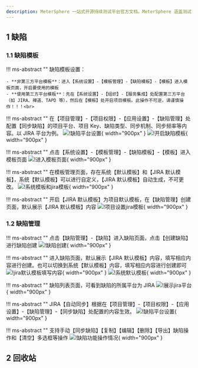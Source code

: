 ```yaml
---
description: MeterSphere 一站式开源持续测试平台官方文档。MeterSphere 涵盖测试管理、接口测试、UI 测试和性能测试等功能，全面兼容 JMeter、Selenium 等主流开源标准，有效助力开发和测试团队充分利用云弹性进行高度可 扩展的自动化测试，加速高质量的软件交付。
---
```


## 1 缺陷
### 1.1 缺陷模板
!!! ms-abstract ""
    缺陷模板设置：<br>

    - **非第三方平台模板**：进入【系统设置】-【模板管理】-【缺陷模板】-【模板】进入模板页面，开启要使用的模板
    - **使用第三方平台模板**：先在【系统设置】-【组织】-【服务集成】处配置第三方平台（如 JIRA、禅道、TAPD 等），然后在【模板】处开启项目模板。此操作不可逆，请谨慎操作！！！<br>

!!! ms-abstract ""
    在【项目管理】-【项目权限】-【应用设置】-【缺陷管理】处配置【同步缺陷】的项目平台、项目 Key、缺陷类型、同步机制、同步频率等内容。以 JIRA 平台为例。
![!缺陷平台设置](../../img/defect_management/缺陷平台设置.png){ width="900px" }
![!开启缺陷模板](../../img/defect_management/开启缺陷模板.png){ width="900px" }

!!! ms-abstract ""
    点击【系统设置】-【模板管理】-【缺陷模板】-【模板】进入模板页面
![!进入模板页面](../../img/defect_management/进入模板页面.png){ width="900px" }

!!! ms-abstract ""
    在模板管理页面，存在系统【默认模板】和【JIRA 默认模板】，系统【默认模板】可以进行自定义，【JIRA 默认模板】自动生成，不可更改。
![!系统模板和jira模板](../../img/defect_management/系统模板和jira模板.png){ width="900px" }

!!! ms-abstract ""
    开启【JIRA 默认模板】为项目默认模板，在【缺陷管理】创建页面，默认展示【JIRA 默认模板】内容
![!项目设置jira模板](../../img/defect_management/项目设置jira模板.png){ width="900px" }

### 1.2 缺陷管理
!!! ms-abstract ""
    点击【缺陷管理】-【缺陷】进入缺陷页面，点击【创建缺陷】进行缺陷创建
![!缺陷创建](../../img/defect_management/缺陷创建.png){ width="900px" }

!!! ms-abstract ""
    进入缺陷页面，默认展示【JIRA 默认模板】内容，填写相应内容进行创建。也可以切换到系统【默认模板】内容，填写相应内容进行创建即可
![!jira默认模板填写内容](../../img/defect_management/jira默认模板填写内容.png){ width="900px" }
![!系统默认模板](../../img/defect_management/系统默认模板.png){ width="900px" }

!!! ms-abstract ""
    缺陷列表页面，可看到缺陷的所属平台为 JIRA 
![!展示jira平台](../../img/defect_management/展示jira平台.png){ width="900px" }

!!! ms-abstract ""
    JIRA【自动同步】根据在【项目管理】-【项目权限】-【应用设置】-【缺陷管理】-【同步缺陷】处配置的内容生效。
![!缺陷平台设置](../../img/defect_management/缺陷平台设置.png){ width="900px" }

!!! ms-abstract ""
    支持手动【同步缺陷】【复制】【编辑】【删除】【导出】缺陷操作和【清空】多选框等操作
![!缺陷功能操作情况](../../img/defect_management/缺陷功能操作情况.png){ width="900px" }

## 2 回收站
